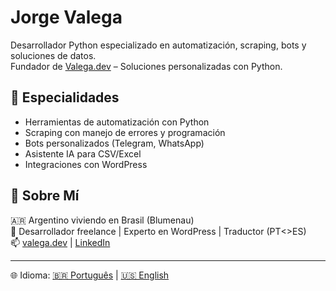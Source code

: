 # Jorge Valega

Desarrollador Python especializado en automatización, scraping, bots y soluciones de datos.  
Fundador de [Valega.dev](https://valega.dev) – Soluciones personalizadas con Python.

## 🚀 Especialidades

- Herramientas de automatización con Python
- Scraping con manejo de errores y programación
- Bots personalizados (Telegram, WhatsApp)
- Asistente IA para CSV/Excel
- Integraciones con WordPress

## 👤 Sobre Mí

🇦🇷 Argentino viviendo en Brasil (Blumenau)  
💼 Desarrollador freelance | Experto en WordPress | Traductor (PT<>ES)  
📫 [valega.dev](https://valega.dev) | [LinkedIn](https://www.linkedin.com/in/jorgevalega/)

---

🌐 Idioma: [🇧🇷 Português](./README.pt.md) | [🇺🇸 English](./README.md)
